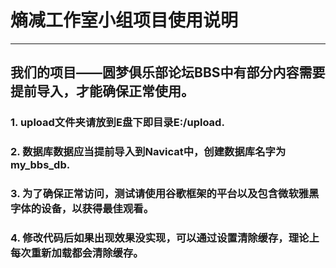 # 熵减工作室小组项目使用说明

---
## 我们的项目——圆梦俱乐部论坛BBS中有部分内容需要提前导入，才能确保正常使用。
### 1. upload文件夹请放到E盘下即目录E:/upload.
### 2. 数据库数据应当提前导入到Navicat中，创建数据库名字为my_bbs_db.
### 3. 为了确保正常访问，测试请使用谷歌框架的平台以及包含微软雅黑字体的设备，以获得最佳观看。
### 4. 修改代码后如果出现效果没实现，可以通过设置清除缓存，理论上每次重新加载都会清除缓存。